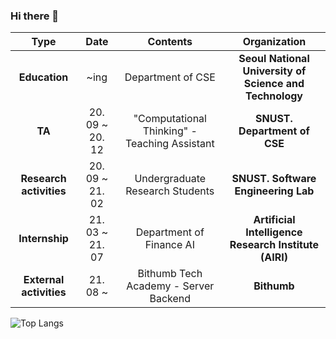 ### Hi there 👋

<!--
**Hyeongwon-up/Hyeongwon-up** is a ✨ _special_ ✨ repository because its `README.md` (this file) appears on your GitHub profile.

Here are some ideas to get you started:

- 🔭 I’m currently working on ...
- 🌱 I’m currently learning ...
- 👯 I’m looking to collaborate on ...
- 🤔 I’m looking for help with ...
- 💬 Ask me about ...
- 📫 How to reach me: ...
- 😄 Pronouns: ...
- ⚡ Fun fact: ...
-->



| **Type** | **Date** | **Contents** | **Organization** |
|:--------:|:--------:|:--------:|:--------:|
| **Education** | ~ing | Department of CSE | **Seoul National University of Science and Technology** |
| **TA** | 20. 09 ~  20. 12 | "Computational Thinking" - Teaching Assistant | **SNUST. Department of CSE** |
| **Research activities** | 20. 09 ~  21. 02 | Undergraduate Research Students | **SNUST. Software Engineering Lab** |
| **Internship** | 21. 03 ~ 21. 07  |  Department of Finance AI | **Artificial Intelligence Research Institute (AIRI)** |
| **External activities** | 21. 08 ~  |  Bithumb Tech Academy - Server Backend | **Bithumb** |






![Top Langs](https://github-readme-stats.vercel.app/api/top-langs/?username=Hyeongwon-up&layout=compact)

